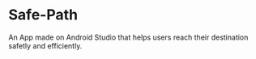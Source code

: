 # Safe-Path
An App made on Android Studio that helps users reach their destination safetly and efficiently.
